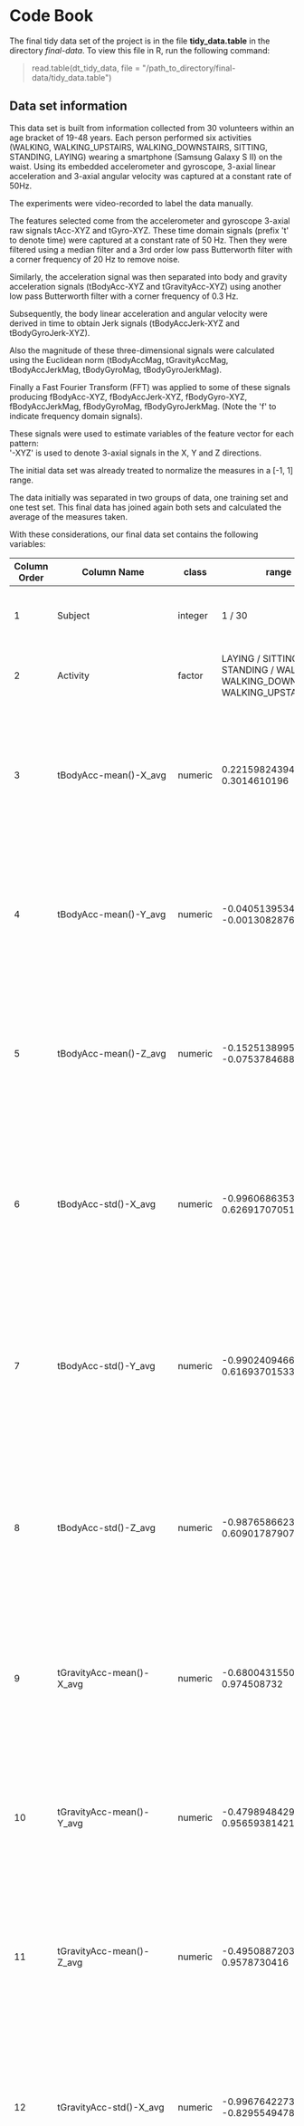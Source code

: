 # Code Book
The final tidy data set of the project is in the file **tidy_data.table** in the directory _final-data_. To view this file in R, run the following command:
>read.table(dt_tidy_data, file = "/path_to_directory/final-data/tidy_data.table")

## Data set information

This data set is built from information collected from 30 volunteers within an age bracket of 19-48 years. Each person performed six activities (WALKING, WALKING_UPSTAIRS, WALKING_DOWNSTAIRS, SITTING, STANDING, LAYING) wearing a smartphone (Samsung Galaxy S II) on the waist. Using its embedded accelerometer and gyroscope, 3-axial linear acceleration and 3-axial angular velocity was captured at a constant rate of 50Hz.

The experiments were video-recorded to label the data manually.

The features selected come from the accelerometer and gyroscope 3-axial raw signals tAcc-XYZ and tGyro-XYZ. These time domain signals (prefix 't' to denote time) were captured at a constant rate of 50 Hz. Then they were filtered using a median filter and a 3rd order low pass Butterworth filter with a corner frequency of 20 Hz to remove noise.

Similarly, the acceleration signal was then separated into body and gravity acceleration signals (tBodyAcc-XYZ and tGravityAcc-XYZ) using another low pass Butterworth filter with a corner frequency of 0.3 Hz. 

Subsequently, the body linear acceleration and angular velocity were derived in time to obtain Jerk signals (tBodyAccJerk-XYZ and tBodyGyroJerk-XYZ).

Also the magnitude of these three-dimensional signals were calculated using the Euclidean norm (tBodyAccMag, tGravityAccMag, tBodyAccJerkMag, tBodyGyroMag, tBodyGyroJerkMag). 

Finally a Fast Fourier Transform (FFT) was applied to some of these signals producing fBodyAcc-XYZ, fBodyAccJerk-XYZ, fBodyGyro-XYZ, fBodyAccJerkMag, fBodyGyroMag, fBodyGyroJerkMag. (Note the 'f' to indicate frequency domain signals). 

These signals were used to estimate variables of the feature vector for each pattern:  
'-XYZ' is used to denote 3-axial signals in the X, Y and Z directions.


The initial data set was already treated to normalize the measures in a [-1, 1] range.

The data initially was separated in two groups of data, one training set and one test set. This final data has joined again both sets and calculated the average of the measures taken.

With these considerations, our final data set contains the following variables:

Column Order | Column Name | class | range | mean | Column Description
|---|---			|---	  |---		|---   |---   |
1 | Subject | integer | 1  /  30 |  | Label identifying the subject performing the activity
2 | Activity | factor | LAYING / SITTING / STANDING / WALKING / WALKING_DOWNSTAIRS / WALKING_UPSTAIRS |  | Activity performed when the measures where taken
3 | tBodyAcc-mean()-X_avg | numeric | 0.22159824394  /  0.3014610196 | 0.274302742245795 | Average of all the mean values of the normalized X axis of the body acceleration measures taken for the subject and activity
4 | tBodyAcc-mean()-Y_avg | numeric | -0.0405139534294  /  -0.00130828765170213 | -0.0178755238674415 | Average of all the mean values of the normalized Y axis of the body acceleration measures taken for the subject and activity
5 | tBodyAcc-mean()-Z_avg | numeric | -0.152513899520833  /  -0.07537846886 | -0.109163815804519 | Average of all the mean values of the normalized Z axis of the body acceleration measures taken for the subject and activity
6 | tBodyAcc-std()-X_avg | numeric | -0.996068635384615  /  0.626917070512821 | -0.557690076404401 | Average of all the standard deviation values of the normalized X axis of the body acceleration measures taken for the subject and activity
7 | tBodyAcc-std()-Y_avg | numeric | -0.990240946666667  /  0.616937015333333 | -0.460462635378301 | Average of all the standard deviation values of the normalized Y axis of the body acceleration measures taken for the subject and activity
8 | tBodyAcc-std()-Z_avg | numeric | -0.987658662307692  /  0.609017879074074 | -0.575560246148636 | Average of all the standard deviation values of the normalized Z axis of the body acceleration measures taken for the subject and activity
9 | tGravityAcc-mean()-X_avg | numeric | -0.680043155060241  /  0.974508732 | 0.697477505882702 | Average of all the mean values of the normalized X axis of the gravity acceleration measures taken for the subject and activity
10 | tGravityAcc-mean()-Y_avg | numeric | -0.479894842941176  /  0.956593814210526 | -0.0162128361521394 | Average of all the mean values of the normalized Y axis of the gravity acceleration measures taken for the subject and activity
11 | tGravityAcc-mean()-Z_avg | numeric | -0.49508872037037  /  0.9578730416 | 0.0741278709325255 | Average of all the mean values of the normalized Z axis of the gravity acceleration measures taken for the subject and activity
12 | tGravityAcc-std()-X_avg | numeric | -0.996764227384615  /  -0.829554947808219 | -0.96375253077172 | Average of all the standard deviation values of the normalized X axis of the gravity acceleration measures taken for the subject and activity
13 | tGravityAcc-std()-Y_avg | numeric | -0.99424764884058  /  -0.643578361424658 | -0.952429559765945 | Average of all the standard deviation values of the normalized Y axis of the gravity acceleration measures taken for the subject and activity
14 | tGravityAcc-std()-Z_avg | numeric | -0.990957249538462  /  -0.610161166287671 | -0.93640104156585 | Average of all the standard deviation values of the normalized Z axis of the gravity acceleration measures taken for the subject and activity
15 | tBodyAccJerk-mean()-X_avg | numeric | 0.0426880986186441  /  0.130193043809524 | 0.0794735599203562 | Average of all the mean values of the normalized X axis of the Jerk signals of the body linear acceleration measures taken for the subject and activity
16 | tBodyAccJerk-mean()-Y_avg | numeric | -0.0386872111282051  /  0.056818586275 | 0.00756520996888408 | Average of all the mean values of the normalized Y axis of the Jerk signals of the body linear acceleration measures taken for the subject and activity
17 | tBodyAccJerk-mean()-Z_avg | numeric | -0.0674583919268293  /  0.0380533591627451 | -0.00495340328183431 | Average of all the mean values of the normalized Z axis of the Jerk signals of the body linear acceleration measures taken for the subject and activity
18 | tBodyAccJerk-std()-X_avg | numeric | -0.994604542264151  /  0.544273037307692 | -0.594946699510964 | Average of all the standard deviation values of the normalized X axis of the Jerk signals of the body linear acceleration measures taken for the subject and activity
19 | tBodyAccJerk-std()-Y_avg | numeric | -0.989513565652174  /  0.355306716915385 | -0.565414714340423 | Average of all the standard deviation values of the normalized Y axis of the Jerk signals of the body linear acceleration measures taken for the subject and activity
20 | tBodyAccJerk-std()-Z_avg | numeric | -0.993288313333333  /  0.0310157077775926 | -0.735957689241115 | Average of all the standard deviation values of the normalized Z axis of the Jerk signals of the body linear acceleration measures taken for the subject and activity
21 | tBodyGyro-mean()-X_avg | numeric | -0.205775427307692  /  0.19270447595122 | -0.0324371599031218 | Average of all the mean values of the normalized X axis of the body gyroscope measures taken for the subject and activity
22 | tBodyGyro-mean()-Y_avg | numeric | -0.204205356087805  /  0.0274707556666667 | -0.0742595723452297 | Average of all the mean values of the normalized Y axis of the body gyroscope measures taken for the subject and activity
23 | tBodyGyro-mean()-Z_avg | numeric | -0.0724546025804878  /  0.179102058245614 | 0.0874446468695526 | Average of all the mean values of the normalized Z axis of the body gyroscope measures taken for the subject and activity
24 | tBodyGyro-std()-X_avg | numeric | -0.994276591304348  /  0.267657219333333 | -0.691639902777431 | Average of all the standard deviation values of the normalized X axis of the body gyroscope measures taken for the subject and activity
25 | tBodyGyro-std()-Y_avg | numeric | -0.994210471914894  /  0.476518714444444 | -0.653302029911363 | Average of all the standard deviation values of the normalized Y axis of the body gyroscope measures taken for the subject and activity
26 | tBodyGyro-std()-Z_avg | numeric | -0.985538363333333  /  0.564875818162963 | -0.616435294332593 | Average of all the standard deviation values of the normalized Z axis of the body gyroscope measures taken for the subject and activity
27 | tBodyGyroJerk-mean()-X_avg | numeric | -0.157212539189362  /  -0.0220916265065217 | -0.0960567959204382 | Average of all the mean values of the normalized X axis of the Jerk signals of the body angular velocity measures taken for the subject and activity
28 | tBodyGyroJerk-mean()-Y_avg | numeric | -0.0768089915604167  /  -0.0132022768074468 | -0.0426927819752453 | Average of all the mean values of the normalized Y axis of the Jerk signals of the body angular velocity measures taken for the subject and activity
29 | tBodyGyroJerk-mean()-Z_avg | numeric | -0.0924998531372549  /  -0.00694066389361702 | -0.0548018825799509 | Average of all the mean values of the normalized Z axis of the Jerk signals of the body angular velocity measures taken for the subject and activity
30 | tBodyGyroJerk-std()-X_avg | numeric | -0.99654254057971  /  0.179148649684615 | -0.703632714557601 | Average of all the standard deviation values of the normalized X axis of the Jerk signals of the body angular velocity measures taken for the subject and activity
31 | tBodyGyroJerk-std()-Y_avg | numeric | -0.997081575652174  /  0.295945926186441 | -0.763551835158898 | Average of all the standard deviation values of the normalized Y axis of the Jerk signals of the body angular velocity measures taken for the subject and activity
32 | tBodyGyroJerk-std()-Z_avg | numeric | -0.995380794637681  /  0.193206498960417 | -0.709559184010004 | Average of all the standard deviation values of the normalized Z axis of the Jerk signals of the body angular velocity measures taken for the subject and activity
33 | tBodyAccMag-mean()_avg | numeric | -0.986493196666667  /  0.644604325128205 | -0.49728966685894 | Average of all the mean values of the magnitude (calculated using the Euclidean norm) of the three-dimensional signals of the body acceleration measures taken for the subject and activity
34 | tBodyAccMag-std()_avg | numeric | -0.986464542615385  /  0.428405922622222 | -0.543908670845839 | Average of all the standard deviation values of the magnitude (calculated using the Euclidean norm) of the three-dimensional signals of the body acceleration measures taken for the subject and activity
35 | tGravityAccMag-mean()_avg | numeric | -0.986493196666667  /  0.644604325128205 | -0.49728966685894 | Average of all the mean values of the magnitude (calculated using the Euclidean norm) of the three-dimensional signals of the gravity acceleration measures taken for the subject and activity
36 | tGravityAccMag-std()_avg | numeric | -0.986464542615385  /  0.428405922622222 | -0.543908670845839 | Average of all the standard deviation values of the magnitude (calculated using the Euclidean norm) of the three-dimensional signals of the gravity acceleration measures taken for the subject and activity
37 | tBodyAccJerkMag-mean()_avg | numeric | -0.99281471515625  /  0.434490400974359 | -0.607929591545179 | Average of all the mean values of the magnitude (calculated using the Euclidean norm) of the three-dimensional signals of the Jerk signals of the body linear acceleration measures taken for the subject and activity
38 | tBodyAccJerkMag-std()_avg | numeric | -0.994646916811594  /  0.450612065720513 | -0.584175609709768 | Average of all the standard deviation values of the magnitude (calculated using the Euclidean norm) of the three-dimensional signals of the Jerk signals of the body linear acceleration measures taken for the subject and activity
39 | tBodyGyroMag-mean()_avg | numeric | -0.980740846769231  /  0.418004608615385 | -0.565163077212988 | Average of all the mean values of the magnitude (calculated using the Euclidean norm) of the three-dimensional signals of the body gyroscope measures taken for the subject and activity
40 | tBodyGyroMag-std()_avg | numeric | -0.981372675614035  /  0.299975979851852 | -0.630394720315622 | Average of all the standard deviation values of the magnitude (calculated using the Euclidean norm) of the three-dimensional signals of the body gyroscope measures taken for the subject and activity
41 | tBodyGyroJerkMag-mean()_avg | numeric | -0.997322526811594  /  0.0875816618205128 | -0.736369300428253 | Average of all the mean values of the magnitude (calculated using the Euclidean norm) of the three-dimensional signals of the Jerk signals of the body angular velocity measures taken for the subject and activity
42 | tBodyGyroJerkMag-std()_avg | numeric | -0.997666071594203  /  0.250173204117966 | -0.755015188509002 | Average of all the standard deviation values of the magnitude (calculated using the Euclidean norm) of the three-dimensional signals of the Jerk signals of the body angular velocity measures taken for the subject and activity
43 | fBodyAcc-mean()-X_avg | numeric | -0.995249932641509  /  0.537012022051282 | -0.575799983503946 | Average of all the mean values of the frequency domain signals (calculated applying a Fast Fourier Transform (FFT)) of the normalized X axis of the body acceleration measures taken for the subject and activity
44 | fBodyAcc-mean()-Y_avg | numeric | -0.989034304057971  /  0.524187686888889 | -0.488732713013952 | Average of all the mean values of the frequency domain signals (calculated applying a Fast Fourier Transform (FFT)) of the normalized Y axis of the body acceleration measures taken for the subject and activity
45 | fBodyAcc-mean()-Z_avg | numeric | -0.989473926666667  /  0.280735952206667 | -0.62973875362598 | Average of all the mean values of the frequency domain signals (calculated applying a Fast Fourier Transform (FFT)) of the normalized Z axis of the body acceleration measures taken for the subject and activity
46 | fBodyAcc-std()-X_avg | numeric | -0.996604570307692  /  0.658506543333333 | -0.552201112392524 | Average of all the standard deviation values of the frequency domain signals (calculated applying a Fast Fourier Transform (FFT)) of the normalized X axis of the body acceleration measures taken for the subject and activity
47 | fBodyAcc-std()-Y_avg | numeric | -0.990680395362319  /  0.560191344 | -0.481478729871355 | Average of all the standard deviation values of the frequency domain signals (calculated applying a Fast Fourier Transform (FFT)) of the normalized Y axis of the body acceleration measures taken for the subject and activity
48 | fBodyAcc-std()-Z_avg | numeric | -0.987224804307692  /  0.687124163703704 | -0.582361415029381 | Average of all the standard deviation values of the frequency domain signals (calculated applying a Fast Fourier Transform (FFT)) of the normalized Z axis of the body acceleration measures taken for the subject and activity
49 | fBodyAccJerk-mean()-X_avg | numeric | -0.994630797358491  /  0.474317256051282 | -0.613928222283428 | Average of all the mean values of the frequency domain signals (calculated applying a Fast Fourier Transform (FFT)) of the normalized X axis of the Jerk signals of the body linear acceleration measures taken for the subject and activity
50 | fBodyAccJerk-mean()-Y_avg | numeric | -0.989398823913043  /  0.276716853307692 | -0.588163069360073 | Average of all the mean values of the frequency domain signals (calculated applying a Fast Fourier Transform (FFT)) of the normalized Y axis of the Jerk signals of the body linear acceleration measures taken for the subject and activity
51 | fBodyAccJerk-mean()-Z_avg | numeric | -0.992018447826087  /  0.157775692377778 | -0.714358487490646 | Average of all the mean values of the frequency domain signals (calculated applying a Fast Fourier Transform (FFT)) of the normalized Z axis of the Jerk signals of the body linear acceleration measures taken for the subject and activity
52 | fBodyAccJerk-std()-X_avg | numeric | -0.995073759245283  /  0.476803887476923 | -0.612103283207987 | Average of all the standard deviation values of the frequency domain signals (calculated applying a Fast Fourier Transform (FFT)) of the normalized X axis of the Jerk signals of the body linear acceleration measures taken for the subject and activity
53 | fBodyAccJerk-std()-Y_avg | numeric | -0.990468082753623  /  0.349771285415897 | -0.570730968650136 | Average of all the standard deviation values of the frequency domain signals (calculated applying a Fast Fourier Transform (FFT)) of the normalized Y axis of the Jerk signals of the body linear acceleration measures taken for the subject and activity
54 | fBodyAccJerk-std()-Z_avg | numeric | -0.993107759855072  /  -0.00623647528983051 | -0.756489426411787 | Average of all the standard deviation values of the frequency domain signals (calculated applying a Fast Fourier Transform (FFT)) of the normalized Z axis of the Jerk signals of the body linear acceleration measures taken for the subject and activity
55 | fBodyGyro-mean()-X_avg | numeric | -0.99312260884058  /  0.474962448333333 | -0.636739605053057 | Average of all the mean values of the frequency domain signals (calculated applying a Fast Fourier Transform (FFT)) of the normalized X axis of the body gyroscope measures taken for the subject and activity
56 | fBodyGyro-mean()-Y_avg | numeric | -0.994025488297872  /  0.328817010088889 | -0.676686800745998 | Average of all the mean values of the frequency domain signals (calculated applying a Fast Fourier Transform (FFT)) of the normalized Y axis of the body gyroscope measures taken for the subject and activity
57 | fBodyGyro-mean()-Z_avg | numeric | -0.985957788  /  0.492414379822222 | -0.604391244378742 | Average of all the mean values of the frequency domain signals (calculated applying a Fast Fourier Transform (FFT)) of the normalized Z axis of the body gyroscope measures taken for the subject and activity
58 | fBodyGyro-std()-X_avg | numeric | -0.994652185217391  /  0.196613286661538 | -0.711035658050846 | Average of all the standard deviation values of the frequency domain signals (calculated applying a Fast Fourier Transform (FFT)) of the normalized X axis of the body gyroscope measures taken for the subject and activity
59 | fBodyGyro-std()-Y_avg | numeric | -0.994353086595745  /  0.646233637037037 | -0.645433416234092 | Average of all the standard deviation values of the frequency domain signals (calculated applying a Fast Fourier Transform (FFT)) of the normalized Y axis of the body gyroscope measures taken for the subject and activity
60 | fBodyGyro-std()-Z_avg | numeric | -0.986725274871795  /  0.522454216314815 | -0.657746585870822 | Average of all the standard deviation values of the frequency domain signals (calculated applying a Fast Fourier Transform (FFT)) of the normalized Z axis of the body gyroscope measures taken for the subject and activity
61 | fBodyAccMag-mean()_avg | numeric | -0.986800645362319  /  0.586637550769231 | -0.536516692548498 | Average of all the mean values of the frequency domain signals (calculated applying a Fast Fourier Transform (FFT)) of the magnitude (calculated using the Euclidean norm) of the normalized three-dimensional signals of the body acceleration measures taken for the subject and activity
62 | fBodyAccMag-std()_avg | numeric | -0.987648484461539  /  0.178684580868889 | -0.620963293005196 | Average of all the standard deviation values of the frequency domain signals (calculated applying a Fast Fourier Transform (FFT)) of the magnitude (calculated using the Euclidean norm) of the normalized three-dimensional signals of the body acceleration measures taken for the subject and activity
63 | fBodyBodyAccJerkMag-mean()_avg | numeric | -0.993998275797101  /  0.538404846128205 | -0.575617493234432 | Average of all the mean values of the frequency domain signals (calculated applying a Fast Fourier Transform (FFT)) of the magnitude (calculated using the Euclidean norm) of the  three-dimensional signals of the Jerk signals of the body linear acceleration measures taken for the subject and activity
64 | fBodyBodyAccJerkMag-std()_avg | numeric | -0.994366667681159  /  0.316346415348718 | -0.599160868317743 | Average of all the standard deviation values of the frequency domain signals (calculated applying a Fast Fourier Transform (FFT)) of the magnitude (calculated using the Euclidean norm) of the  three-dimensional signals of the Jerk signals of the body linear acceleration measures taken for the subject and activity
65 | fBodyBodyGyroMag-mean()_avg | numeric | -0.986535242105263  /  0.203979764835897 | -0.667099099613148 | Average of all the mean values of the frequency domain signals (calculated applying a Fast Fourier Transform (FFT)) of the magnitude (calculated using the Euclidean norm) of the  three-dimensional signals of the body gyroscope measures taken for the subject and activity
66 | fBodyBodyGyroMag-std()_avg | numeric | -0.981468841692308  /  0.236659662496296 | -0.672322349574843 | Average of all the standard deviation values of the frequency domain signals (calculated applying a Fast Fourier Transform (FFT)) of the magnitude (calculated using the Euclidean norm) of the  three-dimensional signals of the body gyroscope measures taken for the subject and activity
67 | fBodyBodyGyroJerkMag-mean()_avg | numeric | -0.997617389275362  /  0.146618569064407 | -0.756385271117363 | Average of all the mean values of the frequency domain signals (calculated applying a Fast Fourier Transform (FFT)) of the magnitude (calculated using the Euclidean norm) of the  three-dimensional signals of the Jerk signals of the body angular velocity measures taken for the subject and activity
68 | fBodyBodyGyroJerkMag-std()_avg | numeric | -0.99758523057971  /  0.287834616098305 | -0.771517051737343 | Average of all the standard deviation values of the frequency domain signals (calculated applying a Fast Fourier Transform (FFT)) of the magnitude (calculated using the Euclidean norm) of the  three-dimensional signals of the Jerk signals of the body angular velocity measures taken for the subject and activity
